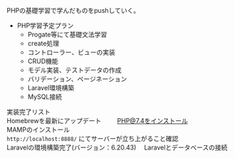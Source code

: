 PHPの基礎学習で学んだものをpushしていく。

- PHP学習予定プラン
  - Progate等にて基礎文法学習
  - create処理
  - コントローラー、ビューの実装
  - CRUD機能
  - モデル実装、テストデータの作成
  - バリデーション、ページネーション
  - Laravel環境構築
  - MySQL接続

実装完了リスト  
Homebrewを最新にアップデート  　　
PHP@7.4をインストール  
MAMPのインストール  
`http://localhost:8888/` にてサーバーが立ち上がること確認  
Laravelの環境構築完了(バージョン：6.20.43)　 
Laravelとデータベースの接続  
